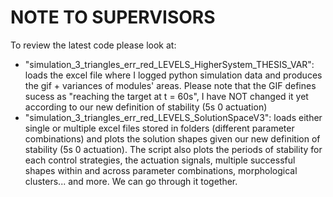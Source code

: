# NOTE TO SUPERVISORS 
To review the latest code please look at: 
- "simulation_3_triangles_err_red_LEVELS_HigherSystem_THESIS_VAR": loads the excel file where I logged python simulation data and produces the gif + variances of modules' areas. Please note that the GIF defines sucess as "reaching the target at t = 60s", I have NOT changed it yet according to our new definition of stability (5s 0 actuation)
- "simulation_3_triangles_err_red_LEVELS_SolutionSpaceV3": loads either single or multiple excel files stored in folders (different parameter combinations) and plots the solution shapes given our new definition of stability (5s 0 actuation). The script also plots the periods of stability for each control strategies, the actuation signals, multiple successful shapes within and across parameter combinations, morphological clusters... and more. We can go through it together. 
